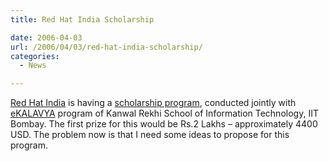 ```yaml
---
title: Red Hat India Scholarship

date: 2006-04-03
url: /2006/04/03/red-hat-india-scholarship/
categories:
  - News

---
```

[Red Hat India][1] is having a [scholarship program][2], conducted jointly with [eKALAVYA][3] program of Kanwal Rekhi School of Information Technology, IIT Bombay. The first prize for this would be Rs.2 Lakhs &#8211; approximately 4400 USD. The problem now is that I need some ideas to propose for this program.

 [1]: http://www.in.redhat.com/
 [2]: http://www.in.redhat.com/community/rhscholarship.php
 [3]: http://ekalavya.it.iitb.ac.in/rhs
